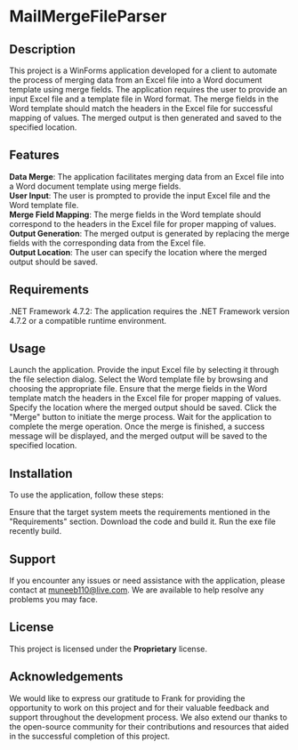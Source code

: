 # MailMergeFileParser
## Description
This project is a WinForms application developed for a client to automate the process of merging data from an Excel file into a Word document template using merge fields. The application requires the user to provide an input Excel file and a template file in Word format. The merge fields in the Word template should match the headers in the Excel file for successful mapping of values. The merged output is then generated and saved to the specified location.

## Features
**Data Merge**: The application facilitates merging data from an Excel file into a Word document template using merge fields.  
**User Input**: The user is prompted to provide the input Excel file and the Word template file.  
**Merge Field Mapping**: The merge fields in the Word template should correspond to the headers in the Excel file for proper mapping of values.  
**Output Generation**: The merged output is generated by replacing the merge fields with the corresponding data from the Excel file.  
**Output Location**: The user can specify the location where the merged output should be saved.  
## Requirements
.NET Framework 4.7.2: The application requires the .NET Framework version 4.7.2 or a compatible runtime environment.
## Usage
Launch the application.
Provide the input Excel file by selecting it through the file selection dialog.
Select the Word template file by browsing and choosing the appropriate file.
Ensure that the merge fields in the Word template match the headers in the Excel file for proper mapping of values.
Specify the location where the merged output should be saved.
Click the "Merge" button to initiate the merge process.
Wait for the application to complete the merge operation.
Once the merge is finished, a success message will be displayed, and the merged output will be saved to the specified location.
## Installation
To use the application, follow these steps:

Ensure that the target system meets the requirements mentioned in the "Requirements" section.
Download the code and build it.
Run the exe file recently build.
## Support
If you encounter any issues or need assistance with the application, please contact at muneeb110@live.com. We are available to help resolve any problems you may face.

## License
This project is licensed under the **Proprietary** license.

## Acknowledgements
We would like to express our gratitude to Frank for providing the opportunity to work on this project and for their valuable feedback and support throughout the development process. We also extend our thanks to the open-source community for their contributions and resources that aided in the successful completion of this project.
